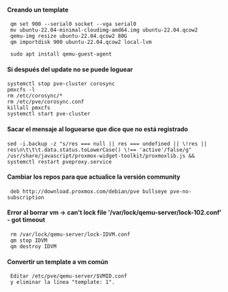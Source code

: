 #### Creando un template

     qm set 900 --serial0 socket --vga serial0
     mv ubuntu-22.04-minimal-cloudimg-amd64.img ubuntu-22.04.qcow2
     qemu-img resize ubuntu-22.04.qcow2 80G
     qm importdisk 900 ubuntu-22.04.qcow2 local-lvm
     
     sudo apt install qemu-guest-agent
     
     
#### Si después del update no se puede loguear

```
systemctl stop pve-cluster corosync
pmxcfs -l
rm /etc/corosync/*
rm /etc/pve/corosync.conf
killall pmxcfs
systemctl start pve-cluster

```


#### Sacar el mensaje al loguearse que dice que no está registrado 

```
sed -i.backup -z "s/res === null || res === undefined || \!res || res\n\t\t\t.data.status.toLowerCase() \!== 'active'/false/g" /usr/share/javascript/proxmox-widget-toolkit/proxmoxlib.js && systemctl restart pveproxy.service
```

#### Cambiar los repos para que actualice la versión community
     deb http://download.proxmox.com/debian/pve bullseye pve-no-subscription
    
#### Error al borrar vm -> can't lock file '/var/lock/qemu-server/lock-102.conf' - got timeout
     rm /var/lock/qemu-server/lock-IDVM.conf 
     qm stop IDVM
     qm destroy IDVM

#### Convertir un template a vm común 

     Editar /etc/pve/qemu-server/$VMID.conf
     y eliminar la línea "template: 1".
